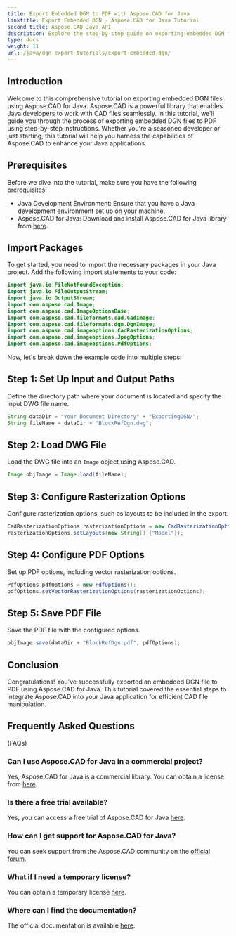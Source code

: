 ```yaml
---
title: Export Embedded DGN to PDF with Aspose.CAD for Java
linktitle: Export Embedded DGN - Aspose.CAD for Java Tutorial
second_title: Aspose.CAD Java API
description: Explore the step-by-step guide on exporting embedded DGN files to PDF using Aspose.CAD for Java. Enhance your Java applications with seamless CAD file manipulation.
type: docs
weight: 11
url: /java/dgn-export-tutorials/export-embedded-dgn/
---
```

## Introduction
Welcome to this comprehensive tutorial on exporting embedded DGN files using Aspose.CAD for Java. Aspose.CAD is a powerful library that enables Java developers to work with CAD files seamlessly. In this tutorial, we'll guide you through the process of exporting embedded DGN files to PDF using step-by-step instructions. Whether you're a seasoned developer or just starting, this tutorial will help you harness the capabilities of Aspose.CAD to enhance your Java applications.
## Prerequisites
Before we dive into the tutorial, make sure you have the following prerequisites:
- Java Development Environment: Ensure that you have a Java development environment set up on your machine.
- Aspose.CAD for Java: Download and install Aspose.CAD for Java library from [here](https://releases.aspose.com/cad/java/).
## Import Packages
To get started, you need to import the necessary packages in your Java project. Add the following import statements to your code:
```java
import java.io.FileNotFoundException;
import java.io.FileOutputStream;
import java.io.OutputStream;
import com.aspose.cad.Image;
import com.aspose.cad.ImageOptionsBase;
import com.aspose.cad.fileformats.cad.CadImage;
import com.aspose.cad.fileformats.dgn.DgnImage;
import com.aspose.cad.imageoptions.CadRasterizationOptions;
import com.aspose.cad.imageoptions.JpegOptions;
import com.aspose.cad.imageoptions.PdfOptions;
```
Now, let's break down the example code into multiple steps:
## Step 1: Set Up Input and Output Paths
Define the directory path where your document is located and specify the input DWG file name.
```java
String dataDir = "Your Document Directory" + "ExportingDGN/";
String fileName = dataDir + "BlockRefDgn.dwg";
```
## Step 2: Load DWG File
Load the DWG file into an `Image` object using Aspose.CAD.
```java
Image objImage = Image.load(fileName);
```
## Step 3: Configure Rasterization Options
Configure rasterization options, such as layouts to be included in the export.
```java
CadRasterizationOptions rasterizationOptions = new CadRasterizationOptions();
rasterizationOptions.setLayouts(new String[] {"Model"});
```
## Step 4: Configure PDF Options
Set up PDF options, including vector rasterization options.
```java
PdfOptions pdfOptions = new PdfOptions();
pdfOptions.setVectorRasterizationOptions(rasterizationOptions);
```
## Step 5: Save PDF File
Save the PDF file with the configured options.
```java
objImage.save(dataDir + "BlockRefDgn.pdf", pdfOptions);
```
## Conclusion
Congratulations! You've successfully exported an embedded DGN file to PDF using Aspose.CAD for Java. This tutorial covered the essential steps to integrate Aspose.CAD into your Java application for efficient CAD file manipulation.
## Frequently Asked Questions
 (FAQs)
### Can I use Aspose.CAD for Java in a commercial project?
Yes, Aspose.CAD for Java is a commercial library. You can obtain a license from [here](https://purchase.aspose.com/buy).
### Is there a free trial available?
Yes, you can access a free trial of Aspose.CAD for Java [here](https://releases.aspose.com/).
### How can I get support for Aspose.CAD for Java?
You can seek support from the Aspose.CAD community on the [official forum](https://forum.aspose.com/c/cad/19).
### What if I need a temporary license?
You can obtain a temporary license [here](https://purchase.aspose.com/temporary-license/).
### Where can I find the documentation?
The official documentation is available [here](https://reference.aspose.com/cad/java/).